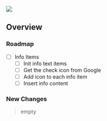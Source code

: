 <img src="https://img.shields.io/badge/License-MIT-orange">

<br>

## Overview

### Roadmap
- [ ] Info Items
    - [ ] Init info text items
    - [ ] Get the check icon from Google
    - [ ] Add icon to each info item
    - [ ] Insert info content

### New Changes
> empty

